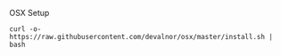 OSX Setup

```
curl -o- https://raw.githubusercontent.com/devalnor/osx/master/install.sh | bash
```


